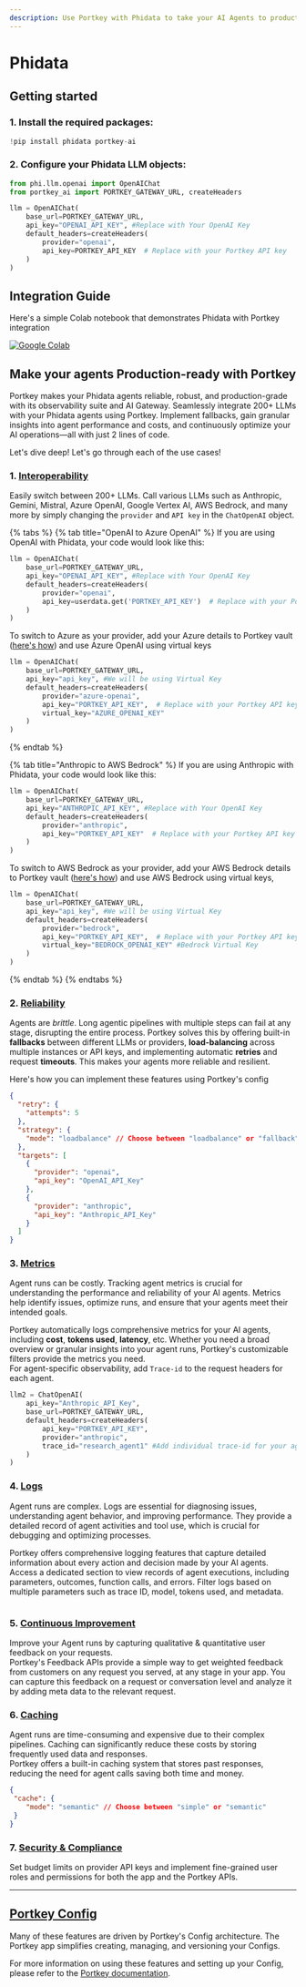```yaml
---
description: Use Portkey with Phidata to take your AI Agents to production
---
```


# Phidata

## Getting started&#x20;

### 1. Install the required packages:

```python
!pip install phidata portkey-ai
```

### **2.** Configure your Phidata LLM objects:

```python
from phi.llm.openai import OpenAIChat
from portkey_ai import PORTKEY_GATEWAY_URL, createHeaders

llm = OpenAIChat(
    base_url=PORTKEY_GATEWAY_URL,
    api_key="OPENAI_API_KEY", #Replace with Your OpenAI Key
    default_headers=createHeaders(
        provider="openai",
        api_key=PORTKEY_API_KEY  # Replace with your Portkey API key
    )
)
```

## Integration Guide

Here's a simple Colab notebook that demonstrates Phidata with Portkey integration

[![Google Colab](https://colab.research.google.com/assets/colab-badge.svg)](https://dub.sh/Phidata-docs)

## Make your agents Production-ready with Portkey

Portkey makes your Phidata agents reliable, robust, and production-grade with its observability suite and AI Gateway. Seamlessly integrate 200+ LLMs with your Phidata agents using Portkey. Implement fallbacks, gain granular insights into agent performance and costs, and continuously optimize your AI operations—all with just 2 lines of code.

Let's dive deep! Let's go through each of the use cases!

### 1. [Interoperability](../../product/ai-gateway/universal-api.md)

Easily switch between 200+ LLMs. Call various LLMs such as Anthropic, Gemini, Mistral, Azure OpenAI, Google Vertex AI,  AWS Bedrock, and many more by simply changing the  `provider` and `API key` in the `ChatOpenAI` object.

{% tabs %}
{% tab title="OpenAI to Azure OpenAI" %}
If you are using OpenAI with Phidata, your code would look like this:

```python
llm = OpenAIChat(
    base_url=PORTKEY_GATEWAY_URL,
    api_key="OPENAI_API_KEY", #Replace with Your OpenAI Key
    default_headers=createHeaders(
        provider="openai",
        api_key=userdata.get('PORTKEY_API_KEY')  # Replace with your Portkey API key
    )
)
```

To switch to Azure as your provider, add your Azure details to Portkey vault ([here's how](../llms/azure-openai.md)) and use Azure OpenAI using virtual keys

```python
llm = OpenAIChat(
    base_url=PORTKEY_GATEWAY_URL,
    api_key="api_key", #We will be using Virtual Key
    default_headers=createHeaders(
        provider="azure-openai",
        api_key="PORTKEY_API_KEY",  # Replace with your Portkey API key
        virtual_key="AZURE_OPENAI_KEY" 
    )
)
```
{% endtab %}

{% tab title="Anthropic to AWS Bedrock" %}
If you are using Anthropic with Phidata, your code would look like this:

```python
llm = OpenAIChat(
    base_url=PORTKEY_GATEWAY_URL,
    api_key="ANTHROPIC_API_KEY", #Replace with Your OpenAI Key
    default_headers=createHeaders(
        provider="anthropic",
        api_key="PORTKEY_API_KEY"  # Replace with your Portkey API key
    )
)
```

To switch to AWS Bedrock as your provider, add your AWS Bedrock details to Portkey vault ([here's how](../llms/aws-bedrock.md)) and use AWS Bedrock using virtual keys,

```python
llm = OpenAIChat(
    base_url=PORTKEY_GATEWAY_URL,
    api_key="api_key", #We will be using Virtual Key
    default_headers=createHeaders(
        provider="bedrock",
        api_key="PORTKEY_API_KEY",  # Replace with your Portkey API key
        virtual_key="BEDROCK_OPENAI_KEY" #Bedrock Virtual Key
    )
)
```
{% endtab %}
{% endtabs %}

### 2. [Reliability](../../product/ai-gateway/)

Agents are _brittle_. Long agentic pipelines with multiple steps can fail at any stage, disrupting the entire process. Portkey solves this by offering built-in **fallbacks** between different LLMs or providers, **load-balancing** across multiple instances or API keys, and implementing automatic **retries** and request **timeouts**. This makes your agents more reliable and resilient.

Here's how you can implement these features using Portkey's config

```json
{
  "retry": {
    "attempts": 5
  },
  "strategy": {
    "mode": "loadbalance" // Choose between "loadbalance" or "fallback"
  },
  "targets": [
    {
      "provider": "openai",
      "api_key": "OpenAI_API_Key"
    },
    {
      "provider": "anthropic",
      "api_key": "Anthropic_API_Key"
    }
  ]
}
```

### 3. [Metrics](../../product/observability/)

Agent runs can be costly. Tracking agent metrics is crucial for understanding the performance and reliability of your AI agents. Metrics help identify issues, optimize runs, and ensure that your agents meet their intended goals.

Portkey automatically logs comprehensive metrics for your AI agents, including **cost**, **tokens used**, **latency**, etc. Whether you need a broad overview or granular insights into your agent runs, Portkey's customizable filters provide the metrics you need.\
For agent-specific observability, add `Trace-id` to the request headers for each agent.&#x20;

```python
llm2 = ChatOpenAI(
    api_key="Anthropic_API_Key",
    base_url=PORTKEY_GATEWAY_URL,
    default_headers=createHeaders(
        api_key="PORTKEY_API_KEY",
        provider="anthropic",
        trace_id="research_agent1" #Add individual trace-id for your agent analytics
    )
)
```

### 4. [Logs](../../product/observability/logs.md)

Agent runs are complex. Logs are essential for diagnosing issues, understanding agent behavior, and improving performance. They provide a detailed record of agent activities and tool use, which is crucial for debugging and optimizing processes.

Portkey offers comprehensive logging features that capture detailed information about every action and decision made by your AI agents. Access a dedicated section to view records of agent executions, including parameters, outcomes, function calls, and errors. Filter logs based on multiple parameters such as trace ID, model, tokens used, and metadata.

<figure><img src="../../.gitbook/assets/222.gif" alt=""><figcaption></figcaption></figure>

### 5. [Continuous Improvement](../../product/observability/feedback.md)

Improve your Agent runs by capturing qualitative & quantitative user feedback on your requests.\
Portkey's Feedback APIs provide a simple way to get weighted feedback from customers on any request you served, at any stage in your app. You can capture this feedback on a request or conversation level and analyze it by adding meta data to the relevant request.

### 6. [Caching](../../product/ai-gateway/cache-simple-and-semantic.md)

Agent runs are time-consuming and expensive due to their complex pipelines. Caching can significantly reduce these costs by storing frequently used data and responses.\
Portkey offers a built-in caching system that stores past responses, reducing the need for agent calls saving both time and money.

```json
{
 "cache": {
    "mode": "semantic" // Choose between "simple" or "semantic"
 }
}
```

### 7. [Security & Compliance](../../product/enterprise-offering/security-portkey.md)

Set budget limits on provider API keys and implement fine-grained user roles and permissions for both the app and the Portkey APIs.

***

## [Portkey Config](../../product/ai-gateway/configs.md)

Many of these features are driven by Portkey's Config architecture. The Portkey app simplifies creating, managing, and versioning your Configs.

For more information on using these features and setting up your Config, please refer to the [Portkey documentation](https://docs.portkey.ai).
